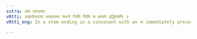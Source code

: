 ```yaml
---
sutra: अत उपधायाः
vRtti: अङ्गोपधाया अकारस्य स्थाने ञिति णिति च प्रत्यये वृद्धिर्भवति ॥
vRtti_eng: In a stem ending in a consonant with an अ immediately preceding it, the _Vriddhi_ is substituted for such अ, when an affix having an indicatory ञ् or ण् follows.

---
```

